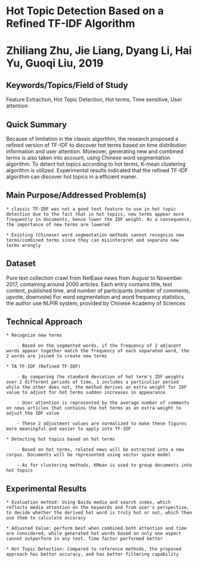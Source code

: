 # Hot Topic Detection Based on a Refined TF-IDF Algorithm
# Zhiliang Zhu, Jie Liang, Dyang Li, Hai Yu, Guoqi Liu, 2019

## Keywords/Topics/Field of Study

Feature Extraction, Hot Topic Detection, Hot terms, Time sensitive, User attention

## Quick Summary

Because of limitation in the classic algortihm, the research proposed a refined version of TF-IDF to discover hot terms based on time distribution information and user attention. Moreover, generating new and combined terms is also taken into account, using Chinese word segmentation algorithm. To detect hot topics according to hot terms, K-mean clustering algorithm is utilized.
Experimental results indicated that the refined TF-IDF algorithm can discover hot topics in a efficient maner.

## Main Purpose/Addressed Problem(s)

	* classic TF-IDF was not a good text feature to use in hot topic detection due to the fact that in hot topics, new terms appear more frequently in documents, hence lower the IDF weight. As a consequence, the importance of new terms are lowered

	* Existing (Chinese) word segmentation methods cannot recognize new terms/combined terms since they can misinterpret and separate new terms wrongly

## Dataset

Pure text collection crawl from NetEase news from August to November 2017, containing around 2000 articles. Each entry contains title, text content, published time, and number of participants (number of comments, upvote, downvote)
For word segmentation and word frequency statistics, the author use NLPIR system, provided by Chinese Academy of Sciences

## Technical Approach

	* Recognize new terms

		- Based on the segmented words, if the frequency of 2 adjacent words appear together match the frequency of each separated word, the 2 words are joined to create new terms 

	* TA TF-IDF (Refined TF-IDF)

		- By comparing the standard deviation of hot term's IDF weights over 2 different periods of time, 1 includes a particuliar period while the other does not, the method derives an extra weight for IDF value to adjust for hot terms sudden increases in appearance

		- User attention is represented by the average number of comments on news articles that contains the hot terms as an extra weight to adjust the IDF value

		- These 2 adjustment values are normalized to make these figures more meaningful and easier to apply into TF-IDF 

	* Detecting hot topics based on hot terms

		- Based on hot terms, related news will be extracted into a new corpus. Documents will be represented using vector space model

		- As for clustering methods, KMean is used to group documents into hot topics 

## Experimental Results
	
	* Evaluation method: Using Baidu media and search index, which reflects media attention on the keywords and from user's perspective, to decide whether the derived hot word is truly hot or not, which then use them to calculate accuracy

	* Adjusted Value: perform best when combined both attention and time are considered, while generated hot words based on only one aspect cannot outperform in any test. Time factor performed better

	* Hot Topic Detection: Compared to reference methods, the proposed approach has better accuracy, and has better filtering capability
